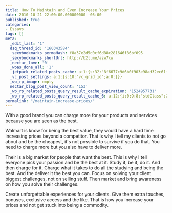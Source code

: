 ```yaml
---
title: How To Maintain and Even Increase Your Prices
date: 2010-10-21 22:00:00.000000000 -05:00
published: true
categories:
- Essays
tags: []
meta:
  _edit_last: '1'
  dsq_thread_id: '160343584'
  _sexybookmarks_permaHash: f8a37e2d5d0cf6d88c281646f86bf095
  _sexybookmarks_shortUrl: http://b2l.me/azw7xw
  _nectar_love: '0'
  _wpas_done_all: '1'
  _jetpack_related_posts_cache: a:1:{s:32:"8f6677c9d6b0f903e98ad32ec61f8deb";a:2:{s:7:"expires";i:1446368341;s:7:"payload";a:3:{i:0;a:1:{s:2:"id";i:3251;}i:1;a:1:{s:2:"id";i:3250;}i:2;a:1:{s:2:"id";i:3229;}}}}
  _vc_post_settings: a:1:{s:10:"vc_grid_id";a:0:{}}
  _wp_rp_image: empty
  nectar_blog_post_view_count: '153'
  _wp_rp_related_posts_query_result_cache_expiration: '1524957731'
  _wp_rp_related_posts_query_result_cache_6: a:12:{i:0;O:8:"stdClass":2:{s:7:"post_id";s:4:"3251";s:5:"score";s:17:"73.61133878146752";}i:1;O:8:"stdClass":2:{s:7:"post_id";s:4:"3254";s:5:"score";s:18:"61.322281734648875";}i:2;O:8:"stdClass":2:{s:7:"post_id";s:4:"1265";s:5:"score";s:17:"55.71556097274642";}i:3;O:8:"stdClass":2:{s:7:"post_id";s:4:"4206";s:5:"score";s:18:"55.186175864297844";}i:4;O:8:"stdClass":2:{s:7:"post_id";s:4:"3034";s:5:"score";s:17:"49.56121576184748";}i:5;O:8:"stdClass":2:{s:7:"post_id";s:4:"2436";s:5:"score";s:17:"49.56121576184748";}i:6;O:8:"stdClass":2:{s:7:"post_id";s:4:"3096";s:5:"score";s:17:"48.19161134498022";}i:7;O:8:"stdClass":2:{s:7:"post_id";s:4:"2779";s:5:"score";s:17:"45.54350724039152";}i:8;O:8:"stdClass":2:{s:7:"post_id";s:4:"3535";s:5:"score";s:17:"43.14844708793265";}i:9;O:8:"stdClass":2:{s:7:"post_id";s:4:"2610";s:5:"score";s:17:"41.77884267106539";}i:10;O:8:"stdClass":2:{s:7:"post_id";s:3:"320";s:5:"score";s:18:"25.904805939138722";}i:11;O:8:"stdClass":2:{s:7:"post_id";s:4:"1313";s:5:"score";s:18:"22.865012589422818";}}
permalink: "/maintain-increase-prices/"
---
```

<p>With a good brand you can charge more for your products and services because you are seen as the best.</p>
<p>Walmart is know for being the best value, they would have a hard time increasing prices beyond a competitor. That is why I tell my clients to not go about and be the cheapest, it's not possible to survive if you do that. You need to charge more but you also have to deliver more.</p>
<p>Their is a big market for people that want the best. This is why I tell everyone pick your passion and be the best at it. Study it, be it, do it. And then charge for it. Charge what it takes to do all the studying and being the best. And the deliver it the best you can. Focus on solving your client biggest challenges, not on selling stuff. Then market and bring awareness on how you solve their challenges.</p>
<p>Create unforgettable experiences for your clients. Give them extra touches, bonuses, exclusive access and the like. That is how you increase your prices and not get stuck into being a commodity.</p>
